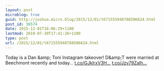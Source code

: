 ```yaml
---
layout: post
microblog: true
guid: http://joshua.micro.blog/2015/12/01/t671555948788506624.html
post_id: 36574
date: 2015-12-01T16:06:29+1100
lastmod: 2019-07-30T17:41:26+1100
type: post
url: /2015/12/01/t671555948788506624.html
---
```

Today is a Dan &amp;amp; Toni Instagram takeover! D&amp;amp;T were married at Beechmont recently and today… [t.co/GJklrxV3H...](https://t.co/GJklrxV3H0) [t.co/Jzv79Zalh...](https://t.co/Jzv79Zalhp)
